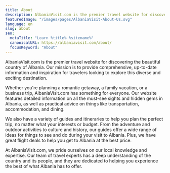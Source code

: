 ```yaml
---
title: About
description: AlbaniaVisit.com is the premier travel website for discovering the beautiful country of Albania. Our mission is to provide comprehensive, up-to-date information
featuredImage: "/images/pages/AlbaniaVisit-About-Us.svg"
language: en
slug: about
seo:
  metaTitle: "Learn %title% %sitename%"
  canonicalURL: https://albaniavisit.com/about/
  focusKeyword: "About"
---
```


AlbaniaVisit.com is the premier travel website for discovering the beautiful country of Albania. Our mission is to provide comprehensive, up-to-date information and inspiration for travelers looking to explore this diverse and exciting destination.

Whether you're planning a romantic getaway, a family vacation, or a business trip, AlbaniaVisit.com has something for everyone. Our website features detailed information on all the must-see sights and hidden gems in Albania, as well as practical advice on things like transportation, accommodation, and dining.

We also have a variety of guides and itineraries to help you plan the perfect trip, no matter what your interests or budget. From the adventure and outdoor activities to culture and history, our guides offer a wide range of ideas for things to see and do during your visit to Albania. Plus, we have great flight deals to help you get to Albania at the best price.

At AlbaniaVisit.com, we pride ourselves on our local knowledge and expertise. Our team of travel experts has a deep understanding of the country and its people, and they are dedicated to helping you experience the best of what Albania has to offer.
